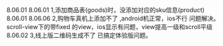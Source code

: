 8.06.01 8.06.01     1,添加商品表(goods)时，没添加对应的sku信息(product)
8.06.01 8.06.06     2,购物车真机上添加不了                      ,android机正常，ios不行
                    问题解决。scroll-view下的带fixed 的view，ios显示有问题，view提高一级和scroll平级     
8.06.02             3,线上版二维码生成不了  已搞定体验版问题。

